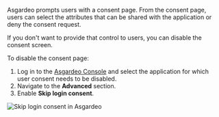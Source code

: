
Asgardeo prompts users with a consent page. From the consent page, users can select the attributes that can be shared with the application or deny the consent request.

If you don't want to provide that control to users, you can disable the consent screen.

To disable the consent page:
1. Log in to the [Asgardeo Console](https://console.asgardeo.io) and select the application for which user consent needs to be disabled.
2. Navigate to the **Advanced** section.
3. Enable **Skip login consent**.
  <img :src="$withBase('/assets/img/guides/applications/attributes/skip-login-consent.png')" alt="Skip login consent in Asgardeo">
